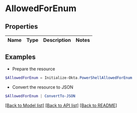 # AllowedForEnum
## Properties

Name | Type | Description | Notes
------------ | ------------- | ------------- | -------------

## Examples

- Prepare the resource
```powershell
$AllowedForEnum = Initialize-Okta.PowerShellAllowedForEnum 
```

- Convert the resource to JSON
```powershell
$AllowedForEnum | ConvertTo-JSON
```

[[Back to Model list]](../README.md#documentation-for-models) [[Back to API list]](../README.md#documentation-for-api-endpoints) [[Back to README]](../README.md)


